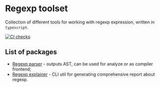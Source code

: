 # Regexp toolset

Collection of different tools for working with regexp expression, written in `typescript`. 

[![CI checks](https://github.com/johnthecat/regexp-toolset/actions/workflows/ci-checks.yaml/badge.svg)](https://github.com/johnthecat/regexp-toolset/actions/workflows/ci-checks.yaml)

## List of packages
- [Regexp parser](./packages/ecma-262-regexp-parser) - outputs AST, can be used for analyze or as compiler frontend;
- [Regexp explainer](./packages/explain-regexp) - CLI util for generating comprehensive report about regexp.
